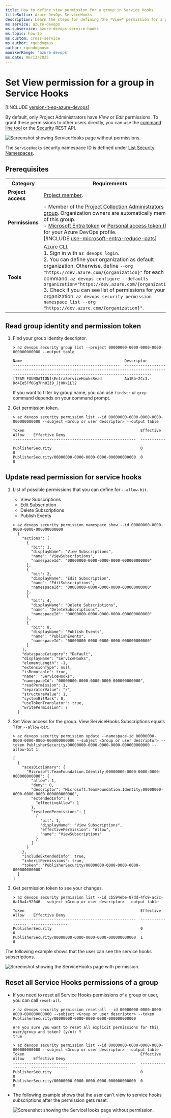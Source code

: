 ```yaml
---
title: How to define view permission for a group in Service Hooks
titleSuffix: Azure DevOps ServiceHooks
description: Learn the steps for defining the *View* permission for a group in Service Hooks.
ms.service: azure-devops
ms.subservice: azure-devops-service-hooks
ms.topic: how-to 
ms.custom: cross-service
ms.author: rgundogmus
author: rgundogmusm
monikerRange: 'azure-devops'
ms.date: 06/13/2025
---
```


# Set View permission for a group in Service Hooks
[!INCLUDE [version-lt-eq-azure-devops](../includes/version-lt-eq-azure-devops.md)]

By default, only Project Administrators have _View_ or _Edit_ permissions. To grant these permissions to other users directly, you can use the [command line tool](../organizations/security/manage-tokens-namespaces.md) or the [Security](/rest/api/azure/devops/security/) REST API. 

![Screenshot showing ServiceHooks page without permissions.](./media/permissions/no-permission-service-hooks.png)

The `ServiceHooks` security namespace ID is defined under [List Security Namespaces](../organizations/security/manage-tokens-namespaces.md#list-security-namespaces).

## Prerequisites

| Category | Requirements |
|--------------|-------------|
|**Project access**| [Project member](../organizations/security/add-users-team-project.md). |
|**Permissions**| - Member of the [Project Collection Administrators group](../organizations/security/look-up-project-collection-administrators.md). Organization owners are automatically members of this group.<br>- [Microsoft Entra token](../integrate/get-started/authentication/entra.md) or [Personal access token (PAT)](../organizations/accounts/use-personal-access-tokens-to-authenticate.md) for your Azure DevOps profile. <br>[!INCLUDE [use-microsoft-entra-reduce-pats](../includes/use-microsoft-entra-reduce-pats.md)]   |
|**Tools**|[Azure CLI](/cli/azure/install-azure-cli).<br>1. Sign in with `az devops login`.<br>2. You can define your organization as default organization. Otherwise, define `--org "https://dev.azure.com/{organization}"` for each command. ```az devops configure --defaults organization="https://dev.azure.com/{organization}"```<br>3. Check if you can see list of permissions for your organization: ```az devops security permission namespace list --org "https://dev.azure.com/{organization}"```.   |

## Read group identity and permission token

1. Find your group identity descriptor.
    ```
    > az devops security group list --project 00000000-0000-0000-0000-000000000000 --output table

    Name                                             Descriptor
    -----------------------------------------------  --------------------------------------------------------------------------------------------------------------------------------------------------
    [TEAM FOUNDATION]\EntraServiceHooksRead          Aa1Bb~2Cc3.-Dd4Ee5Ff6Gg7Hh8Ii9_Jj0Kk1Ll2
    ```
    If you want to filter by group name, you can use `findstr` or `grep` command depends on your command prompt.

2. Get permission token.
    ```
    > az devops security permission list --id 00000000-0000-0000-0000-000000000000 --subject <Group or user descriptor> --output table

    Token                                                   Effective Allow    Effective Deny
    ------------------------------------------------------  -----------------  ----------------
    PublisherSecurity                                       0                  0
    PublisherSecurity/00000000-0000-0000-0000-000000000000  0                  0
    ```

## Update read permission for service hooks

1. List of possible permissions that you can define for `--allow-bit`.
    - View Subscriptions
    - Edit Subscription
    - Delete Subscriptions
    - Publish Events

    ```
    > az devops security permission namespace show --id 00000000-0000-0000-0000-000000000000
      {
        "actions": [
          {
            "bit": 1,
            "displayName": "View Subscriptions",
            "name": "ViewSubscriptions",
            "namespaceId": "00000000-0000-0000-0000-000000000000"
          },
          {
            "bit": 2,
            "displayName": "Edit Subscription",
            "name": "EditSubscriptions",
            "namespaceId": "00000000-0000-0000-0000-000000000000"
          },
          {
            "bit": 4,
            "displayName": "Delete Subscriptions",
            "name": "DeleteSubscriptions",
            "namespaceId": "00000000-0000-0000-0000-000000000000"
          },
          {
            "bit": 8,
            "displayName": "Publish Events",
            "name": "PublishEvents",
            "namespaceId": "00000000-0000-0000-0000-000000000000"
          }
        ],
        "dataspaceCategory": "Default",
        "displayName": "ServiceHooks",
        "elementLength": -1,
        "extensionType": null,
        "isRemotable": true,
        "name": "ServiceHooks",
        "namespaceId": "00000000-0000-0000-0000-000000000000",
        "readPermission": 1,
        "separatorValue": "/",
        "structureValue": 1,
        "systemBitMask": 0,
        "useTokenTranslator": true,
        "writePermission": 7
      }
    ```

2. Set _View_ access for the group. View ServiceHooks Subscriptions equals 1 for `--allow-bit`.
    ```
    > az devops security permission update --namespace-id 00000000-0000-0000-0000-000000000000 --subject <Group or user descriptor> --token PublisherSecurity/00000000-0000-0000-0000-000000000000 --allow-bit 1

    [
      {
        "acesDictionary": {
          "Microsoft.TeamFoundation.Identity;00000000-0000-0000-0000-000000000000": {
            "allow": 1,
            "deny": 0,
            "descriptor": "Microsoft.TeamFoundation.Identity;00000000-0000-0000-0000-000000000000",
            "extendedInfo": {
              "effectiveAllow": 1
            },
            "resolvedPermissions": [
              {
                "bit": 1,
                "displayName": "View Subscriptions",
                "effectivePermission": "Allow",
                "name": "ViewSubscriptions"
              }
            ]
          }
        },
        "includeExtendedInfo": true,
        "inheritPermissions": true,
        "token": "PublisherSecurity/00000000-0000-0000-0000-000000000000"
      }
    ]
    ```

3. Get permission token to see your changes.
    ```
    > az devops security permission list --id cb594ebe-87dd-4fc9-ac2c-6a10a4c92046 --subject <Group or user descriptor> --output table

    Token                                                   Effective Allow    Effective Deny
    ------------------------------------------------------  -----------------  ----------------
    PublisherSecurity                                       0                  0
    PublisherSecurity/00000000-0000-0000-0000-000000000000  1                  0
    ```

The following example shows that the user can see the service hooks subscriptions.

![Screenshot showing the ServiceHooks page with permission.](./media/permissions/service-hooks-subscriptions-with-permission.png)

## Reset all Service Hooks permissions of a group

- If you need to reset all Service Hooks permissions of a group or user, you can call `reset-all`.

    ```
    > az devops security permission reset-all --id 00000000-0000-0000-0000-000000000000 --subject <Group or user descriptor> --token PublisherSecurity/00000000-0000-0000-0000-000000000000

    Are you sure you want to reset all explicit permissions for this user/group and token? (y/n): Y
    true

    > az devops security permission list --id 00000000-0000-0000-0000-000000000000 --subject <Group or user descriptor> --output table
    Token                                                   Effective Allow    Effective Deny
    ------------------------------------------------------  -----------------  ----------------
    PublisherSecurity                                       0                  0
    PublisherSecurity/00000000-0000-0000-0000-000000000000  0                  0
    ```

- The following example shows that the user can't view to service hooks subscriptions after the permission gets reset.

    ![Screenshot showing the ServiceHooks page without permission.](./media/permissions/no-permission-service-hooks.png)

